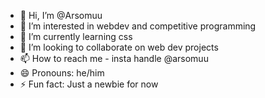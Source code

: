 - 👋 Hi, I’m @Arsomuu
- 👀 I’m interested in webdev and competitive programming
- 🌱 I’m currently learning css
- 💞️ I’m looking to collaborate on web dev projects 
- 📫 How to reach me - insta handle @arsomuu
- 😄 Pronouns: he/him
- ⚡ Fun fact: Just a newbie for now

<!---
Arsomuu/Arsomuu is a ✨ special ✨ repository because its `README.md` (this file) appears on your GitHub profile.
You can click the Preview link to take a look at your changes.
--->
